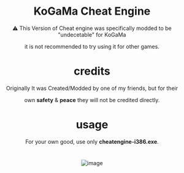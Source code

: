 <div  align="center">

# KoGaMa Cheat Engine
⚠ This Version of Cheat engine was specifically modded to be "undecetable" for KoGaMa 

it is not recommended to try using it for other games.

# credits

Originally It was Created/Modded by one of my friends, but for their

own __safety__ & __peace__ they will not be credited directly.

# usage

For your own good, use only __cheatengine-i386.exe__.

# 

![image](https://user-images.githubusercontent.com/96681438/207893153-00577640-9afd-4970-afd4-6e328e97e9b0.png)

